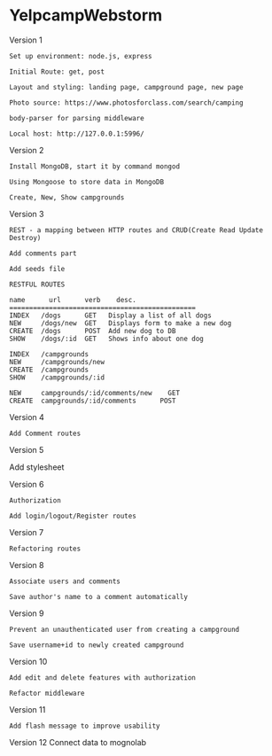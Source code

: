 # YelpcampWebstorm
Version 1

	Set up environment: node.js, express

	Initial Route: get, post

	Layout and styling: landing page, campground page, new page

	Photo source: https://www.photosforclass.com/search/camping

	body-parser for parsing middleware

	Local host: http://127.0.0.1:5996/


Version 2

    Install MongoDB, start it by command mongod

    Using Mongoose to store data in MongoDB

    Create, New, Show campgrounds


Version 3

    REST - a mapping between HTTP routes and CRUD(Create Read Update Destroy)

    Add comments part

    Add seeds file

    RESTFUL ROUTES

    name      url      verb    desc.
    ===============================================
    INDEX   /dogs      GET   Display a list of all dogs
    NEW     /dogs/new  GET   Displays form to make a new dog
    CREATE  /dogs      POST  Add new dog to DB
    SHOW    /dogs/:id  GET   Shows info about one dog

    INDEX   /campgrounds
    NEW     /campgrounds/new
    CREATE  /campgrounds
    SHOW    /campgrounds/:id

    NEW     campgrounds/:id/comments/new    GET
    CREATE  campgrounds/:id/comments      POST

Version 4

    Add Comment routes

Version 5

   Add stylesheet

Version 6

    Authorization

    Add login/logout/Register routes

Version 7

    Refactoring routes

Version 8

    Associate users and comments

    Save author's name to a comment automatically

Version 9

    Prevent an unauthenticated user from creating a campground

    Save username+id to newly created campground

Version 10

    Add edit and delete features with authorization

    Refactor middleware

Version 11

    Add flash message to improve usability

Version 12
    Connect data to mognolab

















